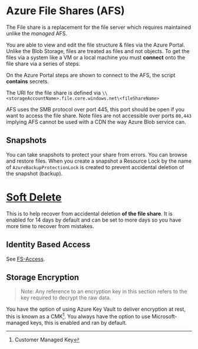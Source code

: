 # Azure File Shares (AFS)

The File share is a replacement for the file server which requires maintained unlike the *managed* AFS. 

You are able to view and edit the file structure & files via the Azure Portal. Unlike the Blob Storage, files are treated as files and not objects. To get the files via a system like a VM or a local machine you must **connect** onto the file share via a series of steps.

On the Azure Portal steps are shown to connect to the AFS, the script **contains** secrets.

The URI for the file share is defined via `\\<storageAccountName>.file.core.windows.net\<fileShareName>`

AFS uses the SMB protocol over port 445, this port should be open if you want to access the file share. Note files are not accessible over ports `80,443` implying AFS cannot be used with a CDN the way Azure Blob service can.

## Snapshots

You can take snapshots to protect your share from errors. You can browse and restore files. When you create a snapshot a Resource Lock by the name of `AzureBackupProtectionLock` is created to prevent accidental deletion of the snapshot (backup).

# [Soft Delete](https://learn.microsoft.com/en-us/azure/storage/files/storage-files-enable-soft-delete?tabs=azure-portal)

This is to help recover from accidental deletion **of the file share**. It is enabled for 14 days by default and can be set to more days so you have more time to recover from mistakes. 

## Identity Based Access

See [FS-Access](https://learn.microsoft.com/en-us/azure/storage/files/storage-files-active-directory-overview).

## Storage Encryption

> Note: Any reference to an encryption key in this section refers to the key required to decrypt the raw data.

You have the option of using Azure Key Vault to deliver encryption at rest, this is known as a CMK[^1]. You always have the option to use Microsoft-managed keys, this is enabled and ran by default.




[^1]: Customer Managed Key
